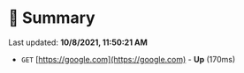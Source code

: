 # 📖 Summary
Last updated: **10/8/2021, 11:50:21 AM**

- `GET` [https://google.com](https://google.com) - **Up** (170ms)
